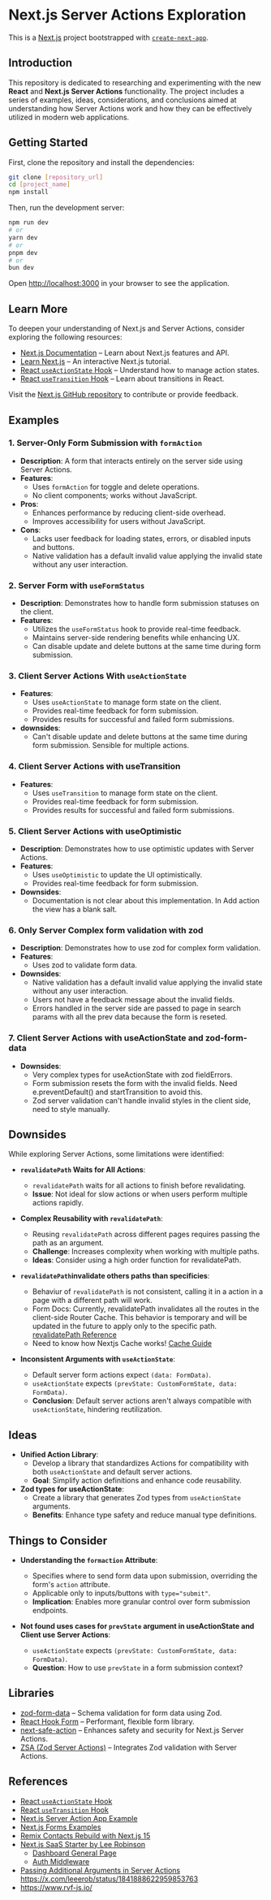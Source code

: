 # Next.js Server Actions Exploration

This is a [Next.js](https://nextjs.org) project bootstrapped with [`create-next-app`](https://nextjs.org/docs/app/api-reference/cli/create-next-app).

## Introduction

This repository is dedicated to researching and experimenting with the new **React** and **Next.js Server Actions** functionality. The project includes a series of examples, ideas, considerations, and conclusions aimed at understanding how Server Actions work and how they can be effectively utilized in modern web applications.

## Getting Started

First, clone the repository and install the dependencies:

```bash
git clone [repository_url]
cd [project_name]
npm install
```

Then, run the development server:

```bash
npm run dev
# or
yarn dev
# or
pnpm dev
# or
bun dev
```

Open [http://localhost:3000](http://localhost:3000) in your browser to see the application.

## Learn More

To deepen your understanding of Next.js and Server Actions, consider exploring the following resources:

- [Next.js Documentation](https://nextjs.org/docs) – Learn about Next.js features and API.
- [Learn Next.js](https://nextjs.org/learn) – An interactive Next.js tutorial.
- [React `useActionState` Hook](https://react.dev/reference/react/useActionState) – Understand how to manage action states.
- [React `useTransition` Hook](https://react.dev/reference/react/useTransition) – Learn about transitions in React.

Visit the [Next.js GitHub repository](https://github.com/vercel/next.js) to contribute or provide feedback.

## Examples

### 1. Server-Only Form Submission with `formAction`

- **Description**: A form that interacts entirely on the server side using Server Actions.
- **Features**:
  - Uses `formAction` for toggle and delete operations.
  - No client components; works without JavaScript.
- **Pros**:
  - Enhances performance by reducing client-side overhead.
  - Improves accessibility for users without JavaScript.
- **Cons**:
  - Lacks user feedback for loading states, errors, or disabled inputs and buttons.
  - Native validation has a default invalid value applying the invalid state without any user interaction.

### 2. Server Form with `useFormStatus`

- **Description**: Demonstrates how to handle form submission statuses on the client.
- **Features**:
  - Utilizes the `useFormStatus` hook to provide real-time feedback.
  - Maintains server-side rendering benefits while enhancing UX.
  - Can disable update and delete buttons at the same time during form submission.

### 3. Client Server Actions With `useActionState`

- **Features**:
  - Uses `useActionState` to manage form state on the client.
  - Provides real-time feedback for form submission.
  - Provides results for successful and failed form submissions.
- **downsides**:
  - Can't disable update and delete buttons at the same time during form submission. Sensible for multiple actions.

### 4. Client Server Actions with useTransition

- **Features**:
  - Uses `useTransition` to manage form state on the client.
  - Provides real-time feedback for form submission.
  - Provides results for successful and failed form submissions.

### 5. Client Server Actions with useOptimistic

- **Description**: Demonstrates how to use optimistic updates with Server Actions.
- **Features**:
  - Uses `useOptimistic` to update the UI optimistically.
  - Provides real-time feedback for form submission.
- **Downsides**:
  - Documentation is not clear about this implementation. In Add action the view has a blank salt.

### 6. Only Server Complex form validation with zod

- **Description**: Demonstrates how to use zod for complex form validation.
- **Features**:
  - Uses zod to validate form data.
- **Downsides**:
  - Native validation has a default invalid value applying the invalid state without any user interaction.
  - Users not have a feedback message about the invalid fields.
  - Errors handled in the server side are passed to page in search params with all the prev data because the form is reseted.

### 7. Client Server Actions with useActionState and zod-form-data

- **Downsides**:
  - Very complex types for useActionState with zod fieldErrors.
  - Form submission resets the form with the invalid fields. Need e.preventDefault() and startTransition to avoid this.
  - Zod server validation can't handle invalid styles in the client side, need to style manually.


## Downsides

While exploring Server Actions, some limitations were identified:

- **`revalidatePath` Waits for All Actions**:
  - `revalidatePath` waits for all actions to finish before revalidating.
  - **Issue**: Not ideal for slow actions or when users perform multiple actions rapidly.

- **Complex Reusability with `revalidatePath`**:
  - Reusing `revalidatePath` across different pages requires passing the path as an argument.
  - **Challenge**: Increases complexity when working with multiple paths.
  - **Ideas**: Consider using a high order function for revalidatePath. 

- **`revalidatePath`invalidate others paths than specificies**:
  - Behaviur of `revalidatePath` is not consistent, calling it in a action in a page with a different path will work. 
  - Form Docs: Currently, revalidatePath invalidates all the routes in the client-side Router Cache. This behavior is temporary and will be updated in the future to apply only to the specific path. [revalidatePath Reference](https://nextjs.org/docs/app/api-reference/functions/revalidatePath)
  - Need to know how Nextjs Cache works! [Cache Guide](https://nextjs.org/docs/app/building-your-application/caching)

- **Inconsistent Arguments with `useActionState`**:
  - Default server form actions expect `(data: FormData)`.
  - `useActionState` expects `(prevState: CustomFormState, data: FormData)`.
  - **Conclusion**: Default server actions aren't always compatible with `useActionState`, hindering reutilization.

## Ideas

- **Unified Action Library**:
  - Develop a library that standardizes Actions for compatibility with both `useActionState` and default server actions.
  - **Goal**: Simplify action definitions and enhance code reusability.
- **Zod types for useActionState**:
  - Create a library that generates Zod types from `useActionState` arguments.
  - **Benefits**: Enhance type safety and reduce manual type definitions.


## Things to Consider

- **Understanding the `formaction` Attribute**:
  - Specifies where to send form data upon submission, overriding the form's `action` attribute.
  - Applicable only to inputs/buttons with `type="submit"`.
  - **Implication**: Enables more granular control over form submission endpoints.

- **Not found uses cases for `prevState` argument in useActionState and Client use Server Actions**:
  - `useActionState` expects `(prevState: CustomFormState, data: FormData)`.
  - **Question**: How to use `prevState` in a form submission context?

## Libraries

- [zod-form-data](https://www.npmjs.com/package/zod-form-data) – Schema validation for form data using Zod.
- [React Hook Form](https://github.com/react-hook-form/react-hook-form) – Performant, flexible form library.
- [next-safe-action](https://github.com/TheEdoRan/next-safe-action) – Enhances safety and security for Next.js Server Actions.
- [ZSA (Zod Server Actions)](https://github.com/IdoPesok/zsa) – Integrates Zod validation with Server Actions.

## References

- [React `useActionState` Hook](https://react.dev/reference/react/useActionState)
- [React `useTransition` Hook](https://react.dev/reference/react/useTransition)
- [Next.js Server Action App Example](https://github.com/wpcodevo/nextjs-server-action-app/tree/main)
- [Next.js Forms Examples](https://github.com/vercel/next.js/tree/canary/examples/next-forms)
- [Remix Contacts Rebuild with Next.js 15](https://github.com/aurorascharff/next15-remix-contacts-rebuild-v2/tree/main)
- [Next.js SaaS Starter by Lee Robinson](https://github.com/leerob/next-saas-starter/tree/main)
  - [Dashboard General Page](https://github.com/leerob/next-saas-starter/blob/5770d6430cea57acd0abf9b26db6c340757adf8a/app/(dashboard)/dashboard/general/page.tsx#L24-L36)
  - [Auth Middleware](https://github.com/leerob/next-saas-starter/blob/5770d6430cea57acd0abf9b26db6c340757adf8a/lib/auth/middleware.ts#L31-L54)
- [Passing Additional Arguments in Server Actions](https://nextjs.org/docs/app/building-your-application/data-fetching/server-actions-and-mutations#passing-additional-arguments)
https://x.com/leeerob/status/1841888622959853763
- https://www.rvf-js.io/
